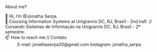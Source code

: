<dl> About me? </dl>
<dt> 👋 Hi, I’m @Jonatha Serpa.</dt>
<dt>🌱 Coursing Information Systems at Unigranrio DC, RJ, Brazil - 2nd half. // Cursando Sistemas de Informação na Unigranrio DC, RJ, Brasil - 2º semestre.</dt>
<dt>📫 How to reach me // Contato 
  <dd> E-mail: jonathaserpa20@gmail.com
       Instagram: jonatha_serpa </dd>
</dt>

<!---
JonathaEu/JonathaEu is a ✨ special ✨ repository because its `README.md` (this file) appears on your GitHub profile.
You can click the Preview link to take a look at your changes.
--->
